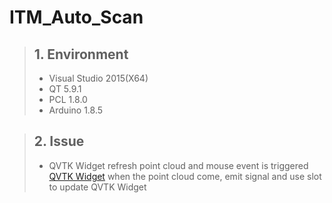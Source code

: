 # ITM_Auto_Scan

>## 1. Environment
>    + Visual Studio 2015(X64)
>    + QT 5.9.1
>    + PCL 1.8.0
>    + Arduino 1.8.5

>## 2. Issue
>	+ QVTK Widget refresh point cloud and mouse event is triggered
>	[QVTK Widget](https://www.youtube.com/watch?v=fcoMvsVMy0s)
>	when the point cloud come, emit signal and use slot to update QVTK Widget
